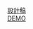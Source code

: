 [設計稿](https://xd.adobe.com/view/0f1c0abb-4063-4ed0-96b1-452f520f878b-5a4f/specs/)  
[DEMO](https://yangtsungjen.github.io/profile_practice/)
